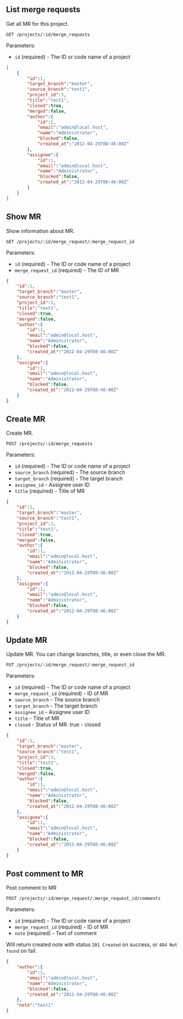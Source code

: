 ## List merge requests

Get all MR for this project.

```
GET /projects/:id/merge_requests
```

Parameters:

+ `id` (required) - The ID or code name of a project

```json
[
    {
        "id":1,
        "target_branch":"master",
        "source_branch":"test1",
        "project_id":3,
        "title":"test1",
        "closed":true,
        "merged":false,
        "author":{
            "id":1,
            "email":"admin@local.host",
            "name":"Administrator",
            "blocked":false,
            "created_at":"2012-04-29T08:46:00Z"
        },
        "assignee":{
            "id":1,
            "email":"admin@local.host",
            "name":"Administrator",
            "blocked":false,
            "created_at":"2012-04-29T08:46:00Z"
        }
    }
]
```

## Show MR

Show information about MR.

```
GET /projects/:id/merge_request/:merge_request_id
```

Parameters:

+ `id` (required) - The ID or code name of a project
+ `merge_request_id` (required) - The ID of MR

```json
{
    "id":1,
    "target_branch":"master",
    "source_branch":"test1",
    "project_id":3,
    "title":"test1",
    "closed":true,
    "merged":false,
    "author":{
        "id":1,
        "email":"admin@local.host",
        "name":"Administrator",
        "blocked":false,
        "created_at":"2012-04-29T08:46:00Z"
    },
    "assignee":{
        "id":1,
        "email":"admin@local.host",
        "name":"Administrator",
        "blocked":false,
        "created_at":"2012-04-29T08:46:00Z"
    }
}
```


## Create MR

Create MR.

```
POST /projects/:id/merge_requests
```

Parameters:

+ `id` (required) - The ID or code name of a project
+ `source_branch` (required) - The source branch
+ `target_branch` (required) - The target branch
+ `assignee_id`              - Assignee user ID
+ `title` (required)         - Title of MR

```json
{
    "id":1,
    "target_branch":"master",
    "source_branch":"test1",
    "project_id":3,
    "title":"test1",
    "closed":true,
    "merged":false,
    "author":{
        "id":1,
        "email":"admin@local.host",
        "name":"Administrator",
        "blocked":false,
        "created_at":"2012-04-29T08:46:00Z"
    },
    "assignee":{
        "id":1,
        "email":"admin@local.host",
        "name":"Administrator",
        "blocked":false,
        "created_at":"2012-04-29T08:46:00Z"
    }
}
```

## Update MR

Update MR. You can change branches, title, or even close the MR.

```
PUT /projects/:id/merge_request/:merge_request_id
```

Parameters:

+ `id` (required)               - The ID or code name of a project
+ `merge_request_id` (required) - ID of MR
+ `source_branch`               - The source branch
+ `target_branch`               - The target branch
+ `assignee_id`                 - Assignee user ID
+ `title`                       - Title of MR
+ `closed`                      - Status of MR. true - closed


```json
{
    "id":1,
    "target_branch":"master",
    "source_branch":"test1",
    "project_id":3,
    "title":"test1",
    "closed":true,
    "merged":false,
    "author":{
        "id":1,
        "email":"admin@local.host",
        "name":"Administrator",
        "blocked":false,
        "created_at":"2012-04-29T08:46:00Z"
    },
    "assignee":{
        "id":1,
        "email":"admin@local.host",
        "name":"Administrator",
        "blocked":false,
        "created_at":"2012-04-29T08:46:00Z"
    }
}
```
## Post comment to MR

Post comment to MR

```
POST /projects/:id/merge_request/:merge_request_id/comments
```

Parameters:

+ `id` (required) - The ID or code name of a project
+ `merge_request_id` (required) - ID of MR
+ `note` (required) - Text of comment

Will return created note with status `201 Created` on success, or `404 Not found` on fail.

```json
{
    "author":{
        "id":1,
        "email":"admin@local.host",
        "name":"Administrator",
        "blocked":false,
        "created_at":"2012-04-29T08:46:00Z"
    },
    "note":"text1"
}
```
